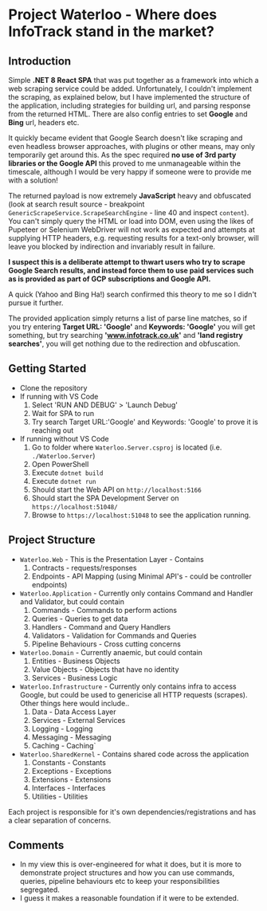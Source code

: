 # Project Waterloo - Where does InfoTrack stand in the market?

## Introduction
Simple **.NET 8 React SPA** that was put together as a framework into which a web scraping service could be added.
Unfortunately, I couldn't implement the scraping, as explained below, but I have implemented the structure of the application, including
strategies for building url, and parsing response from the returned HTML. There are also config entries to set **Google** and **Bing** url, headers etc.

It quickly became evident that Google Search doesn't like scraping and even headless browser approaches, with plugins or other means, may only temporarily get around this.
As the spec required **no use of 3rd party libraries or the Google API** this proved to me unmanageable within the timescale, although I would be very happy if someone were to provide me with a solution!

The returned payload is now extremely **JavaScript** heavy and obfuscated (look at search result source - breakpoint `GenericScrapeService.ScrapeSearchEngine` - line 40 and inspect `content`).
You can't simply query the HTML or load into DOM, even using the likes of Pupeteer or Selenium WebDriver will not work as expected and attempts at supplying HTTP headers,
e.g. requesting results for a text-only browser, will leave you blocked by indirection and invariably result in failure.

**I suspect this is a deliberate attempt to thwart users who try to scrape Google Search results, and instead force them to use paid services such as is provided as part of GCP subscriptions and Google API.** 

A quick (Yahoo and Bing Ha!) search confirmed this theory to me so I didn't pursue it further.

The provided application simply returns a list of parse line matches, so if you try entering **Target URL: 'Google'** and **Keywords: 'Google'** you will get something, but try searching **'www.infotrack.co.uk'** and **'land registry searches'**, you will get nothing due to the redirection and obfuscation.

## Getting Started
- Clone the repository
- If running with VS Code
  1. Select 'RUN AND DEBUG' > 'Launch Debug'
  1. Wait for SPA to run
  1. Try search Target URL:'Google' and Keywords: 'Google' to prove it is reaching out
- If running without VS Code
  1. Go to folder where `Waterloo.Server.csproj` is located (i.e. `./Waterloo.Server`)
  1. Open PowerShell
  1. Execute `dotnet build`
  1. Execute `dotnet run`
  1. Should start the Web API on `http://localhost:5166`
  1. Should start the SPA Development Server on `https://localhost:51048/`
  1. Browse to `https://localhost:51048` to see the application running.

## Project Structure
- `Waterloo.Web` - This is the Presentation Layer - Contains
  1. Contracts - requests/responses
  1. Endpoints - API Mapping (using Minimal API's - could be controller endpoints)
- `Waterloo.Application` - Currently only contains Command and Handler and Validator, but could contain
  1. Commands - Commands to perform actions
  1. Queries - Queries to get data
  1. Handlers - Command and Query Handlers
  1. Validators - Validation for Commands and Queries
  1. Pipeline Behaviours - Cross cutting concerns
- `Waterloo.Domain` - Currently anaemic, but could contain
  1. Entities - Business Objects
  1. Value Objects - Objects that have no identity
  1. Services - Business Logic
- `Waterloo.Infrastructure` - Currently only contains infra to access Google, but could be used to genericise all HTTP requests (scrapes). Other things here would include..
  1. Data - Data Access Layer
  1. Services - External Services
  1. Logging - Logging
  1. Messaging - Messaging
  1. Caching - Caching`
- `Waterloo.SharedKernel` - Contains shared code across the application
  1. Constants - Constants
  1. Exceptions - Exceptions
  1. Extensions - Extensions
  1. Interfaces - Interfaces
  1. Utilities - Utilities
	
Each project is responsible for it's own dependencies/registrations and has a clear separation of concerns.

## Comments
- In my view this is over-engineered for what it does, but it is more to demonstrate project structures and how you can use commands, queries, pipeline behaviours etc to keep your responsibilities segregated.
- I guess it makes a reasonable foundation if it were to be extended.
